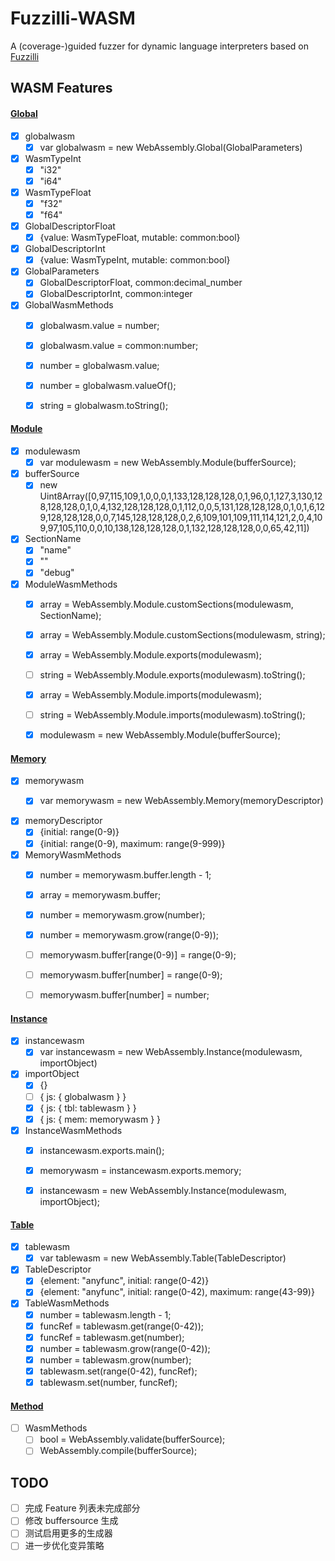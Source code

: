 # Fuzzilli-WASM
A (coverage-)guided fuzzer for dynamic language interpreters based on [Fuzzilli](https://github.com/googleprojectzero/fuzzilli)

## WASM Features
#### [Global](https://developer.mozilla.org/en-US/docs/Web/JavaScript/Reference/Global_Objects/WebAssembly/Global)

- [x] globalwasm 
	- [x] var globalwasm = new WebAssembly.Global(GlobalParameters)

- [x] WasmTypeInt 
	- [x] "i32"
	- [x] "i64"

- [x] WasmTypeFloat 
	- [x] "f32"
	- [x] "f64"

- [x] GlobalDescriptorFloat 
	- [x] {value: WasmTypeFloat, mutable: common:bool}

- [x] GlobalDescriptorInt 
	- [x] {value: WasmTypeInt, mutable: common:bool}

- [x] GlobalParameters 
	- [x] GlobalDescriptorFloat, common:decimal_number
	- [x] GlobalDescriptorInt, common:integer

- [x] GlobalWasmMethods 
	- [x] globalwasm.value = number;
	- [x] globalwasm.value = common:number;
	- [x] number = globalwasm.value;
	- [x] number = globalwasm.valueOf();
	- [x] string = globalwasm.toString();


#### [Module](https://developer.mozilla.org/en-US/docs/Web/JavaScript/Reference/Global_Objects/WebAssembly/Module)

- [x] modulewasm 
	- [x] var  modulewasm = new WebAssembly.Module(bufferSource); 

- [x] bufferSource  
	- [x] new Uint8Array([0,97,115,109,1,0,0,0,1,133,128,128,128,0,1,96,0,1,127,3,130,128,128,128,0,1,0,4,132,128,128,128,0,1,112,0,0,5,131,128,128,128,0,1,0,1,6,129,128,128,128,0,0,7,145,128,128,128,0,2,6,109,101,109,111,114,121,2,0,4,109,97,105,110,0,0,10,138,128,128,128,0,1,132,128,128,128,0,0,65,42,11])

- [x] SectionName 
	- [x] "name"
	- [x] ""
	- [x] "debug"

- [x] ModuleWasmMethods 
	- [x] array = WebAssembly.Module.customSections(modulewasm, SectionName);
	- [x] array = WebAssembly.Module.customSections(modulewasm, string);
	- [x] array = WebAssembly.Module.exports(modulewasm);
	- [ ] string = WebAssembly.Module.exports(modulewasm).toString();
	- [x] array = WebAssembly.Module.imports(modulewasm);
	- [ ] string = WebAssembly.Module.imports(modulewasm).toString();
	- [x] modulewasm = new WebAssembly.Module(bufferSource);
 

#### [Memory](https://developer.mozilla.org/en-US/docs/Web/JavaScript/Reference/Global_Objects/WebAssembly/Memory)

- [x] memorywasm 
    - [x] var memorywasm = new WebAssembly.Memory(memoryDescriptor)


- [x] memoryDescriptor 
	- [x] {initial: range(0-9)}
	- [x] {initial: range(0-9), maximum: range(9-999)}

- [x] MemoryWasmMethods 
	- [x] number = memorywasm.buffer.length - 1;
	- [x] array = memorywasm.buffer;
	- [x] number = memorywasm.grow(number);
	- [x] number = memorywasm.grow(range(0-9));
	- [ ] memorywasm.buffer[range(0-9)] = range(0-9);
	- [ ] memorywasm.buffer[number] = range(0-9);
	- [ ] memorywasm.buffer[number] = number;


#### [Instance](https://developer.mozilla.org/en-US/docs/Web/JavaScript/Reference/Global_Objects/WebAssembly/Instance)

- [x] instancewasm 
	- [x] var instancewasm = new WebAssembly.Instance(modulewasm, importObject)

- [x] importObject 
	- [x] {}
	- [ ] { js: { globalwasm } }
	- [x] { js: { tbl: tablewasm } }
	- [x] { js: { mem: memorywasm } }

- [x] InstanceWasmMethods 
	- [x] instancewasm.exports.main();
	- [x] memorywasm = instancewasm.exports.memory;
	- [x] instancewasm = new WebAssembly.Instance(modulewasm, importObject);


#### [Table](https://developer.mozilla.org/en-US/docs/Web/JavaScript/Reference/Global_Objects/WebAssembly/Table)

- [x] tablewasm 
	- [x] var tablewasm = new WebAssembly.Table(TableDescriptor)

- [x] TableDescriptor 
	- [x] {element: "anyfunc", initial: range(0-42)}
	- [x] {element: "anyfunc", initial: range(0-42), maximum: range(43-99)}

- [x] TableWasmMethods 
	- [x] number = tablewasm.length - 1;
	- [x] funcRef = tablewasm.get(range(0-42));
	- [x] funcRef = tablewasm.get(number);
	- [x] number = tablewasm.grow(range(0-42));
	- [x] number = tablewasm.grow(number);
	- [x] tablewasm.set(range(0-42), funcRef);
	- [x] tablewasm.set(number, funcRef);
	
#### [Method](https://developer.mozilla.org/en-US/docs/Web/JavaScript/Reference/Global_Objects/WebAssembly#Methods)

- [ ] WasmMethods 
	- [ ] bool = WebAssembly.validate(bufferSource);
	- [ ] WebAssembly.compile(bufferSource);

## TODO
- [ ] 完成 Feature 列表未完成部分
- [ ] 修改 buffersource 生成
- [ ] 测试启用更多的生成器
- [ ] 进一步优化变异策略